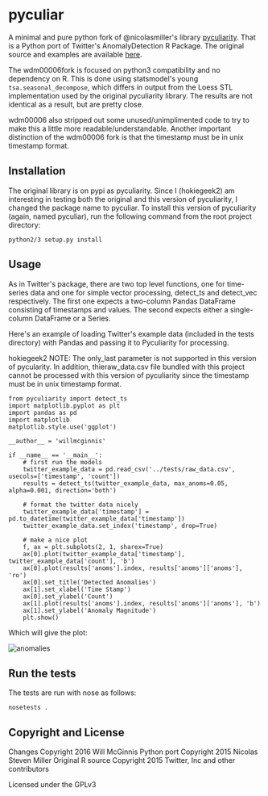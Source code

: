 pyculiar
========

A minimal and pure python fork of @nicolasmiller's library [pyculiarity](https://github.com/nicolasmiller/pyculiarity). 
That is a Python port of Twitter's AnomalyDetection R Package. The original source and examples are available 
[here](https://github.com/twitter/AnomalyDetection).

The wdm00006fork is focused on python3 compatibility and no dependency on R. This is done using statsmodel's young `tsa.seasonal_decompose`, which differs in output from the Loess STL implementation used by the original pyculiarity library. The results are not identical as a result, but are pretty close.

wdm00006 also stripped out some unused/unimplimented code to try to make this a little more readable/understandable. Another important distinction of the wdm00006 fork is that the timestamp must be in unix timestamp format.

Installation
------------

The original library is on pypi as pyculiarity. Since I (hokiegeek2) am interesting in testing both the original and this version of pyculiarity, I changed the package name to pyculiar. To install this version of pyculiarity (again, named pyculiar), run the following command from the root project directory:

    python2/3 setup.py install 

Usage
-----

As in Twitter's package, there are two top level functions, one for time-series data and one for simple vector 
processing, detect_ts and detect_vec respectively. The first one expects a two-column Pandas DataFrame consisting of 
timestamps and values. The second expects either a single-column DataFrame or a Series.

Here's an example of loading Twitter's example data (included in the tests directory) with Pandas and passing it to 
Pyculiarity for processing.

hokiegeek2 NOTE: The only_last parameter is not supported in this version of pycularity. In addition, thieraw_data.csv file bundled with this project cannot be processed with this version of pyculiarity since the timestamp must be in unix timestamp format.

    from pyculiarity import detect_ts
    import matplotlib.pyplot as plt
    import pandas as pd
    import matplotlib
    matplotlib.style.use('ggplot')
    
    __author__ = 'willmcginnis'
    
    if __name__ == '__main__':
        # first run the models
        twitter_example_data = pd.read_csv('../tests/raw_data.csv', usecols=['timestamp', 'count'])
        results = detect_ts(twitter_example_data, max_anoms=0.05, alpha=0.001, direction='both')
    
        # format the twitter data nicely
        twitter_example_data['timestamp'] = pd.to_datetime(twitter_example_data['timestamp'])
        twitter_example_data.set_index('timestamp', drop=True)
    
        # make a nice plot
        f, ax = plt.subplots(2, 1, sharex=True)
        ax[0].plot(twitter_example_data['timestamp'], twitter_example_data['count'], 'b')
        ax[0].plot(results['anoms'].index, results['anoms']['anoms'], 'ro')
        ax[0].set_title('Detected Anomalies')
        ax[1].set_xlabel('Time Stamp')
        ax[0].set_ylabel('Count')
        ax[1].plot(results['anoms'].index, results['anoms']['anoms'], 'b')
        ax[1].set_ylabel('Anomaly Magnitude')
        plt.show()
            
Which will give the plot:

![anomalies](https://github.com/wdm0006/pyculiarity/blob/master/examples/twitter_example.png)

Run the tests
-------------

The tests are run with nose as follows:

    nosetests .

Copyright and License
---------------------

Changes Copyright 2016 Will McGinnis
Python port Copyright 2015 Nicolas Steven Miller
Original R source Copyright 2015 Twitter, Inc and other contributors

Licensed under the GPLv3
